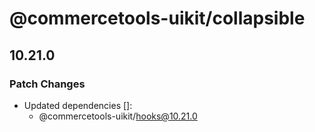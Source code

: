 # @commercetools-uikit/collapsible

## 10.21.0
### Patch Changes

- Updated dependencies []:
  - @commercetools-uikit/hooks@10.21.0
